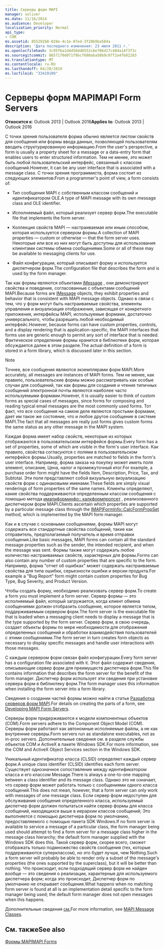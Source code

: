 ```yaml
---
title: Серверы форм MAPI
manager: soliver
ms.date: 11/16/2014
ms.audience: Developer
localization_priority: Normal
api_type:
- COM
ms.assetid: 855292b8-028e-4c1e-87ed-3f20b9ba584a
description: 'Дата последнего изменения: 23 июля 2011 г.'
ms.openlocfilehash: 3c95f6a1d4d50dd6552c6e786d17c40da14f3f3c
ms.sourcegitcommit: 8657170d071f9bcf680aba50b9c07f2a4fb82283
ms.translationtype: MT
ms.contentlocale: ru-RU
ms.lasthandoff: 04/28/2019
ms.locfileid: "33419109"
---
```

# <a name="mapi-form-servers"></a><span data-ttu-id="eb323-103">Серверы форм MAPI</span><span class="sxs-lookup"><span data-stu-id="eb323-103">MAPI Form Servers</span></span>

  
  
<span data-ttu-id="eb323-104">**Относится к**: Outlook 2013 | Outlook 2016</span><span class="sxs-lookup"><span data-stu-id="eb323-104">**Applies to**: Outlook 2013 | Outlook 2016</span></span> 
  
<span data-ttu-id="eb323-105">С точки зрения пользователя форма обычно является листом свойств для сообщения или формы ввода данных, позволяющей пользователям вводить структурированную информацию.</span><span class="sxs-lookup"><span data-stu-id="eb323-105">From the user's perspective, a form is usually a property sheet for a message or a data-entry form that enables users to enter structured information.</span></span> <span data-ttu-id="eb323-106">Тем не менее, это может быть любой пользовательский интерфейс, связанный с классом сообщений.</span><span class="sxs-lookup"><span data-stu-id="eb323-106">However, it can be any user interface that is associated with a message class.</span></span> <span data-ttu-id="eb323-107">С точки зрения программиста, форма состоит из следующих элементов:</span><span class="sxs-lookup"><span data-stu-id="eb323-107">From a programmer's point of view, a form consists of:</span></span>
  
- <span data-ttu-id="eb323-108">Тип сообщения MAPI с собственным классом сообщений и идентификатором OLE.</span><span class="sxs-lookup"><span data-stu-id="eb323-108">A type of MAPI message with its own message class and OLE identifier.</span></span>
    
- <span data-ttu-id="eb323-109">Исполняемый файл, который реализует сервер форм.</span><span class="sxs-lookup"><span data-stu-id="eb323-109">The executable file that implements the form server.</span></span>
    
- <span data-ttu-id="eb323-110">Коллекция свойств MAPI — настраиваемая или иным способом, которая используется сервером формы.</span><span class="sxs-lookup"><span data-stu-id="eb323-110">A collection of MAPI properties — custom or otherwise — that the form server uses.</span></span> <span data-ttu-id="eb323-111">Некоторые или все из них могут быть доступны для использования клиентами системы обмена сообщениями.</span><span class="sxs-lookup"><span data-stu-id="eb323-111">Some or all of these may be available to messaging clients for use.</span></span>
    
- <span data-ttu-id="eb323-112">Файл конфигурации, который описывает форму и используется диспетчером форм.</span><span class="sxs-lookup"><span data-stu-id="eb323-112">The configuration file that describes the form and is used by the form manager.</span></span>
    
<span data-ttu-id="eb323-113">Так как формы являются объектами [iMessage](imessageimapiprop.md) , они демонстрируют свойства и поведение, согласованные с объектами сообщений MAPI.</span><span class="sxs-lookup"><span data-stu-id="eb323-113">Because forms are [IMessage](imessageimapiprop.md) objects, they exhibit properties and behavior that is consistent with MAPI message objects.</span></span> <span data-ttu-id="eb323-114">Однако в связи с тем, что у форм могут быть настраиваемые свойства, элементы управления и визуализация отображения, зависящая от конкретного приложения, интерфейсы MAPI, используемые формами, достаточно универсального, чтобы разрешить любой необходимый интерфейс.</span><span class="sxs-lookup"><span data-stu-id="eb323-114">However, because forms can have custom properties, controls, and a display rendering that is application-specific, the MAPI interfaces that forms use are generic enough to permit any sort of interface that is needed.</span></span> <span data-ttu-id="eb323-115">Фактическое определение формы хранится в библиотеке форм, которая обсуждается далее в этом разделе.</span><span class="sxs-lookup"><span data-stu-id="eb323-115">The actual definition of a form is stored in a form library, which is discussed later in this section.</span></span> 
  
> [!NOTE]
> <span data-ttu-id="eb323-116">Точнее, все сообщения являются экземплярами форм MAPI.</span><span class="sxs-lookup"><span data-stu-id="eb323-116">More accurately, all messages are instances of MAPI forms.</span></span> <span data-ttu-id="eb323-117">Тем не менее, как правило, пользовательские формы можно рассматривать как особые случаи для сообщений, так как формы для создания и чтения типичных сообщений электронной почты являются наиболее часто используемыми формами.</span><span class="sxs-lookup"><span data-stu-id="eb323-117">However, it is usually easier to think of custom forms as special cases of messages, since forms for composing and reading typical email messages are the most commonly used forms.</span></span> <span data-ttu-id="eb323-118">Тот факт, что все сообщения на самом деле являются простыми формами, дает им такое же состояние, что и любое другое сообщение в системе MAPI.</span><span class="sxs-lookup"><span data-stu-id="eb323-118">The fact that all messages are really just forms gives custom forms the same status as any other message in the MAPI system.</span></span> 
  
<span data-ttu-id="eb323-119">Каждая форма имеет набор свойств, некоторые из которых отображаются в пользовательском интерфейсе формы.</span><span class="sxs-lookup"><span data-stu-id="eb323-119">Every form has a set of properties, some of which are visible in the form's user interface.</span></span> <span data-ttu-id="eb323-120">Как правило, свойства согласуются с полями в пользовательском интерфейсе формы.</span><span class="sxs-lookup"><span data-stu-id="eb323-120">Usually, properties are matched to fields in the form's user interface.</span></span> <span data-ttu-id="eb323-121">Например, форма заказа на покупку может иметь поля элемент, описание, Цена, налог и промежуточный итог.</span><span class="sxs-lookup"><span data-stu-id="eb323-121">For example, a purchase order form might have the fields Item, Description, Price, Tax, and Subtotal.</span></span> <span data-ttu-id="eb323-122">Эти поля представляют собой визуальную визуализацию свойств форм с одинаковыми именами.</span><span class="sxs-lookup"><span data-stu-id="eb323-122">These fields are simply visual renderings of form properties of the same names.</span></span> <span data-ttu-id="eb323-123">Клиенты определяют, какие свойства поддерживаются определенным классом сообщения с помощью метода [имапиформинфо:: калкформпропсет](imapiforminfo-calcformpropset.md) , реализованного диспетчером форм MAPI.</span><span class="sxs-lookup"><span data-stu-id="eb323-123">Clients ascertain which properties are supported by a particular message class through the [IMAPIFormInfo::CalcFormPropSet](imapiforminfo-calcformpropset.md) method, which is implemented by the MAPI form manager.</span></span> 
  
<span data-ttu-id="eb323-124">Как и в случае с основными сообщениями, формы MAPI могут содержать все стандартные свойства сообщений, такие как отправитель, предполагаемый получатель и время отправки сообщения.</span><span class="sxs-lookup"><span data-stu-id="eb323-124">Like basic messages, MAPI forms can contain all the standard message properties such as the sender, the intended recipient, and when the message was sent.</span></span> <span data-ttu-id="eb323-125">Формы также могут содержать любое количество настраиваемых свойств, характерных для формы.</span><span class="sxs-lookup"><span data-stu-id="eb323-125">Forms can also contain any number of custom properties that are specific to the form.</span></span> <span data-ttu-id="eb323-126">Например, форма "отчет об ошибках" может содержать настраиваемые свойства для типа ошибки, серьезности ошибки и версии продукта.</span><span class="sxs-lookup"><span data-stu-id="eb323-126">For example a "Bug Report" form might contain custom properties for Bug Type, Bug Severity, and Product Version.</span></span>
  
<span data-ttu-id="eb323-127">Чтобы создать форму, необходимо реализовать сервер форм.</span><span class="sxs-lookup"><span data-stu-id="eb323-127">To create a form you must implement a form server.</span></span> <span data-ttu-id="eb323-128">Сервер формы — это исполняемый файл, который загружается, когда клиент обмена сообщениями должен отобразить сообщение, которое является типом, поддерживаемым сервером форм.</span><span class="sxs-lookup"><span data-stu-id="eb323-128">The form server is the executable file that is loaded when a messaging client needs to display a message that is the type supported by the form server.</span></span> <span data-ttu-id="eb323-129">Сервер форм, в свою очередь, создает объекты формы по мере необходимости для отображения определенных сообщений и обработки взаимодействия пользователей с этими сообщениями.</span><span class="sxs-lookup"><span data-stu-id="eb323-129">The form server in turn creates form objects as necessary to display specific messages and handle user interactions with those messages.</span></span>
  
<span data-ttu-id="eb323-130">С каждым сервером форм связан файл конфигурации.</span><span class="sxs-lookup"><span data-stu-id="eb323-130">Every form server has a configuration file associated with it.</span></span> <span data-ttu-id="eb323-131">Этот файл содержит сведения, описывающие сервер форм для преимуществ диспетчера форм.</span><span class="sxs-lookup"><span data-stu-id="eb323-131">This file contains information that describes the form server for the benefit of the form manager.</span></span> <span data-ttu-id="eb323-132">Диспетчер форм использует эти сведения при установке сервера форм в библиотеку форм.</span><span class="sxs-lookup"><span data-stu-id="eb323-132">The form manager uses this information when installing the form server into a form library.</span></span>
  
<span data-ttu-id="eb323-133">Сведения о создании частей формы можно найти в статье [Разработка серверов форм MAPI](developing-mapi-form-servers.md).</span><span class="sxs-lookup"><span data-stu-id="eb323-133">For details on creating the parts of a form, see [Developing MAPI Form Servers](developing-mapi-form-servers.md).</span></span>
  
<span data-ttu-id="eb323-134">Серверы форм придерживаются к модели компонентных объектов (COM).</span><span class="sxs-lookup"><span data-stu-id="eb323-134">Form servers adhere to the Component Object Model (COM).</span></span> <span data-ttu-id="eb323-135">Серверы форм работают как автономные исполняемые файлы, а не как внутренние серверы.</span><span class="sxs-lookup"><span data-stu-id="eb323-135">Form servers run as standalone executables, not as in-proc servers.</span></span> <span data-ttu-id="eb323-136">Дополнительные сведения см. в разделе службы объектов COM и ActiveX в пакете Windows SDK.</span><span class="sxs-lookup"><span data-stu-id="eb323-136">For more information, see the COM and ActiveX Object Services section in the Windows SDK.</span></span>
  
<span data-ttu-id="eb323-137">Уникальный идентификатор класса (CLSID) определяет каждый сервер форм.</span><span class="sxs-lookup"><span data-stu-id="eb323-137">A unique class identifier (CLSID) identifies each form server.</span></span> <span data-ttu-id="eb323-138">Существует однозначное сопоставление между идентификатором класса и его классом Message.</span><span class="sxs-lookup"><span data-stu-id="eb323-138">There is always a one-to-one mapping between a class identifier and its message class.</span></span> <span data-ttu-id="eb323-139">Однако это не означает, что сервер форм может работать только с сообщениями одного класса сообщений.</span><span class="sxs-lookup"><span data-stu-id="eb323-139">This does not mean, however, that a form server can only work with messages of one message class.</span></span> <span data-ttu-id="eb323-140">Если сервер форм недоступен для обслуживания сообщения определенного класса, используемый диспетчер форм должен попытаться найти сервер формы для класса сообщений, находящихся выше в иерархии классов сообщений; Это выполняется с помощью диспетчера форм по умолчанию, предоставляемого с помощью пакета SDK Windows.</span><span class="sxs-lookup"><span data-stu-id="eb323-140">If no form server is available to service a message of a particular class, the form manager being used should attempt to find a form server for a message class higher in the message class hierarchy; the default form manager supplied with the Windows SDK does this.</span></span> <span data-ttu-id="eb323-141">Такой сервер форм, скорее всего, сможет отображать только подмножество свойств сообщения (тех, которые поддерживаются суперклассом), но это будет лучше, чем Nothing.</span><span class="sxs-lookup"><span data-stu-id="eb323-141">Such a form server will probably be able to render only a subset of the message's properties (the ones supported by the superclass), but it will be better than nothing.</span></span> <span data-ttu-id="eb323-142">Что происходит, если подходящий сервер форм не найден вообще — это сведения о реализации, характерные для используемого диспетчера форм; когда это происходит, Диспетчер форм по умолчанию не открывает сообщения.</span><span class="sxs-lookup"><span data-stu-id="eb323-142">What happens when no matching form server is found at all is an implementation detail specific to the form manager being used; the default form manager does not open messages when this happens.</span></span>
  
<span data-ttu-id="eb323-143">Дополнительные сведения [см.](mapi-message-classes.md)</span><span class="sxs-lookup"><span data-stu-id="eb323-143">For more information, see [MAPI Message Classes](mapi-message-classes.md).</span></span>
  
## <a name="see-also"></a><span data-ttu-id="eb323-144">См. также</span><span class="sxs-lookup"><span data-stu-id="eb323-144">See also</span></span>



[<span data-ttu-id="eb323-145">Формы MAPI</span><span class="sxs-lookup"><span data-stu-id="eb323-145">MAPI Forms</span></span>](mapi-forms.md)

